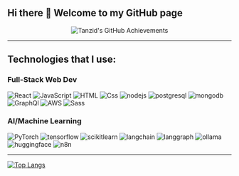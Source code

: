 ## Hi there 👋 Welcome to my GitHub page 

<!--
**tsultan16/tsultan16** is a ✨ _special_ ✨ repository because its `README.md` (this file) appears on your GitHub profile.

Here are some ideas to get you started:

- 🔭 I’m currently working on ...
- 🌱 I’m currently learning ...
- 👯 I’m looking to collaborate on ...
- 🤔 I’m looking for help with ...
- 💬 Ask me about ...
- 📫 How to reach me: ...
- 😄 Pronouns: ...
- ⚡ Fun fact: ...

[![Tanzid's GitHub stats](https://github-readme-stats.vercel.app/api?username=tsultan16)](https://github.com/anuraghazra/github-readme-stats)
![Anurag's GitHub stats](https://github-readme-stats.vercel.app/api?username=tsultan16&show_icons=true&theme=gotham&hide=contribs,prs,rank)

-->
<div align="center">
    <img src="https://github-profile-summary-cards.vercel.app/api/cards/profile-details?username=tsultan16&theme=algolia" alt="Tanzid's GitHub Achievements" />
</div>

---

## Technologies that I use:

### Full-Stack Web Dev
<p>
  <img alt="React" src="https://img.shields.io/badge/React-61DAFB?logo=react&logoColor=white&style=for-the-badge" />
  <img alt="JavaScript" src="https://img.shields.io/badge/JavaScript-F7DF1E?logo=javascript&logoColor=white&style=for-the-badge" />
  <img alt="HTML" src="https://img.shields.io/badge/HTML-E34F26?logo=html5&logoColor=white&style=for-the-badge" />
  <img alt="Css" src="https://img.shields.io/badge/CSS-1572B6?logo=css3&logoColor=white&style=for-the-badge" />
  <img alt="nodejs" src="https://img.shields.io/badge/nodejs-5FA04E?logo=nodedotjs&logoColor=white&style=for-the-badge" />
  <img alt="postgresql" src="https://img.shields.io/badge/postgresql-4169E1?logo=postgresql&logoColor=white&style=for-the-badge" />
  <img alt="mongodb" src="https://img.shields.io/badge/mongodb-47A248?logo=mongodb&logoColor=white&style=for-the-badge" />
  <img alt="GraphQl" src="https://img.shields.io/badge/GraphQL-E10098?logo=graphql&logoColor=white&style=for-the-badge" />
  <img alt="AWS" src="https://img.shields.io/badge/AWS-232F3E?logo=amazonwebservices&logoColor=white&style=for-the-badge" />
  <img alt="Sass" src="https://img.shields.io/badge/Sass-CC6699?logo=sass&logoColor=white&style=for-the-badge" />    
</p>

### AI/Machine Learning
<p>
  <img alt="PyTorch" src="https://img.shields.io/badge/PyTorch-EE4C2C?logo=pytorch&logoColor=white&style=for-the-badge" />
  <img alt="tensorflow" src="https://img.shields.io/badge/tensorflow-FF6F00?logo=tensorflow&logoColor=white&style=for-the-badge" />
  <img alt="scikitlearn" src="https://img.shields.io/badge/scikitlearn-F7931E?logo=scikitlearn&logoColor=white&style=for-the-badge" />
  <img alt="langchain" src="https://img.shields.io/badge/langchain-1C3C3C?logo=langchain&logoColor=white&style=for-the-badge" />
  <img alt="langgraph" src="https://img.shields.io/badge/langgraph-1C3C3C?logo=langgraph&logoColor=white&style=for-the-badge" />
  
  <img alt="ollama" src="https://img.shields.io/badge/ollama-000000?logo=ollama&logoColor=white&style=for-the-badge" />  
  <img alt="huggingface" src="https://img.shields.io/badge/huggingface-FFD21E?logo=huggingface&logoColor=white&style=for-the-badge" />

  <img alt="n8n" src="https://img.shields.io/badge/n8n-EA4B71?logo=n8n&logoColor=white&style=for-the-badge" />

</p>


---
[![Top Langs](https://github-readme-stats.vercel.app/api/top-langs/?username=tsultan16&size_weight=0.2&count_weight=0.8&layout=donut&hide=EJS,Gnuplot,OpenEdge+ABL,Shell,Jupyter+Notebook,Makefile,Roff,Batchfile&langs_count=20&theme=algolia)](https://github.com/anuraghazra/github-readme-stats)





